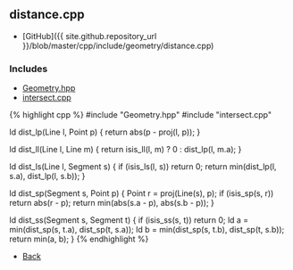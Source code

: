 ## distance.cpp

- [GitHub]({{ site.github.repository_url }}/blob/master/cpp/include/geometry/distance.cpp)

### Includes

- [Geometry.hpp](Geometry)
- [intersect.cpp](intersect)

{% highlight cpp %}
#include "Geometry.hpp"
#include "intersect.cpp"

ld dist_lp(Line l, Point p) {
  return abs(p - proj(l, p));
}

ld dist_ll(Line l, Line m) {
  return isis_ll(l, m) ? 0 : dist_lp(l, m.a);
}

ld dist_ls(Line l, Segment s) {
  if (isis_ls(l, s)) return 0;
  return min(dist_lp(l, s.a), dist_lp(l, s.b));
}

ld dist_sp(Segment s, Point p) {
  Point r = proj(Line(s), p);
  if (isis_sp(s, r)) return abs(r - p);
  return min(abs(s.a - p), abs(s.b - p));
}

ld dist_ss(Segment s, Segment t) {
  if (isis_ss(s, t)) return 0;
  ld a = min(dist_sp(s, t.a), dist_sp(t, s.a));
  ld b = min(dist_sp(s, t.b), dist_sp(t, s.b));
  return min(a, b);
}
{% endhighlight %}

- [Back](../../..)
